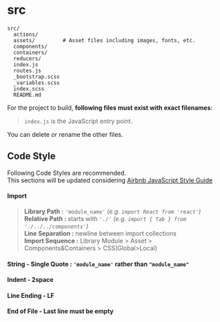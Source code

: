 # src

```
src/
  actions/
  assets/         # Asset files including images, fonts, etc.
  components/
  containers/
  reducers/
  index.js
  routes.js
  _bootstrap.scss
  _variables.scss
  index.scss
  README.md
```

For the project to build, **following files must exist with exact filenames**:

> `index.js` is the JavaScript entry point.

You can delete or rename the other files.

## Code Style

Following Code Styles are recommended.  
This sections will be updated considering [Airbnb JavaScript Style Guide](https://github.com/airbnb/javascript) 

#### Import
> **Library Path :** `'module_name'` *(e.g. `import React from 'react'`)*  
> **Relative Path :** starts with `'./'` *(e.g. `import { Tab } from './../../components'`)*  
> **Line Separation :** newline between import collections  
> **Import Sequence :** Library Module > Asset > Components&Containers > CSS(Global>Local)  

#### String - Single Quote : `'module_name'` rather than `"module_name"`

#### Indent - 2space

#### Line Ending - LF

#### End of File - Last line must be empty

